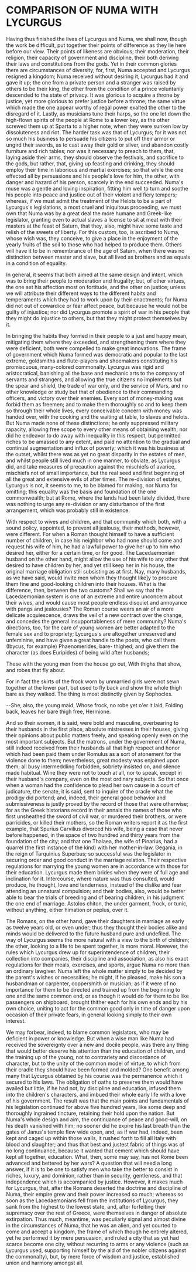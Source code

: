 # COMPARISON OF NUMA WITH LYCURGUS

Having thus finished the lives of Lycurgus and Numa, we shall now,
though the work be difficult, put together their points of difference as
they lie here before our view.  Their points of likeness are obvious;
their moderation, their religion, their capacity of government and
discipline, their both deriving their laws and constitutions from the
gods.  Yet in their common glories there are circumstances of diversity;
for, first, Numa accepted and Lycurgus resigned a kingdom; Numa received
without desiring it, Lycurgus had it and gave it up; the one from a
private person and a stranger was raised by others to be their king, the
other from the condition of a prince voluntarily descended to the state
of privacy.  It was glorious to acquire a throne by justice, yet more
glorious to prefer justice before a throne; the same virtue which made
the one appear worthy of regal power exalted the other to the disregard
of it.  Lastly, as musicians tune their harps, so the one let down the
high-flown spirits of the people at Rome to a lower key, as the other
screwed them up at Sparta to a higher note, when they were sunken low by
dissoluteness and riot.  The harder task was that of Lycurgus; for it
was not so much his business to persuade his citizens to put off their
armor or ungird their swords, as to cast away their gold or silver, and
abandon costly furniture and rich tables; nor was it necessary to preach
to them, that, laying aside their arms, they should observe the
festivals, and sacrifice to the gods, but rather, that, giving up
feasting and drinking, they should employ their time in laborious and
martial exercises; so that while the one effected all by persuasions and
his people's love for him, the other, with danger and hazard of his
person, scarcely in the end succeeded.  Numa's muse was a gentle and
loving inspiration, fitting him well to turn and soothe his people into
peace and justice out of their violent and fiery tempers; whereas, if we
must admit the treatment of the Helots to be a part of Lycurgus's
legislations, a most cruel and iniquitous proceeding, we must own that
Numa was by a great deal the more humane and Greek-like legislator,
granting even to actual slaves a license to sit at meat with their
masters at the feast of Saturn, that they, also, might have some taste
and relish of the sweets of liberty.  For this custom, too, is ascribed
to Numa, whose wish was, they conceive, to give a place in the enjoyment
of the yearly fruits of the soil to those who had helped to produce
them.  Others will have it to be in remembrance of the age of Saturn,
when there was no distinction between master and slave, but all lived as
brothers and as equals in a condition of equality.

In general, it seems that both aimed at the same design and intent,
which was to bring their people to moderation and frugality; but, of
other virtues, the one set his affection most on fortitude, and the
other on justice; unless we will attribute their different ways to the
different habits and temperaments which they had to work upon by their
enactments; for Numa did not out of cowardice or fear affect peace, but
because he would not be guilty of injustice; nor did Lycurgus promote a
spirit of war in his people that they might do injustice to others, but
that they might protect themselves by it.

In bringing the habits they formed in their people to a just and happy
mean, mitigating them where they exceeded, and strengthening them where
they were deficient, both were compelled to make great innovations.  The
frame of government which Numa formed was democratic and popular to the
last extreme, goldsmiths and flute-players and shoemakers constituting
his promiscuous, many-colored commonalty.  Lycurgus was rigid and
aristocratical, banishing all the base and mechanic arts to the company
of servants and strangers, and allowing the true citizens no implements
but the spear and shield, the trade of war only, and the service of
Mars, and no other knowledge or study but that of obedience to their
commanding officers, and victory over their enemies.  Every sort of
money-making was forbid them as freemen; and to make them thoroughly so
and to keep them so through their whole lives, every conceivable concern
with money was handed over, with the cooking and the waiting at table,
to slaves and helots.  But Numa made none of these distinctions; he only
suppressed military rapacity, allowing free scope to every other means
of obtaining wealth; nor did he endeavor to do away with inequality in
this respect, but permitted riches to be amassed to any extent, and paid
no attention to the gradual and continual augmentation and influx of
poverty; which it was his business at the outset, whilst there was as
yet no great disparity in the estates of men, and whilst people still
lived much in one manner, to obviate, as Lycurgus did, and take measures
of precaution against the mischiefs of avarice, mischiefs not of small
importance, but the real seed and first beginning of all the great and
extensive evils of after times.  The re-division of estates, Lycurgus is
not, it seems to me, to be blamed for making, nor Numa for omitting;
this equality was the basis and foundation of the one commonwealth; but
at Rome, where the lands had been lately divided, there was nothing to
urge any re-division or any disturbance of the first arrangement, which
was probably still in existence.

With respect to wives and children, and that community which both, with
a sound policy, appointed, to prevent all jealousy, their methods,
however, were different.  For when a Roman thought himself to have a
sufficient number of children, in case his neighbor who had none should
come and request his wife of him, he had a lawful power to give her up
to him who desired her, either for a certain time, or for good.  The
Lacedaemonian husband on the other hand, might allow the use of his wife
to any other that desired to have children by her, and yet still keep
her in his house, the original marriage obligation still subsisting as
at first.  Nay, many husbands, as we have said, would invite men whom
they thought like]y to procure them fine and good-looking children into
their houses.  What is the difference, then, between the two customs?
Shall we say that the Lacedaemonian system is one of an extreme and
entire unconcern about their wives, and would cause most people endless
disquiet and annoyance with pangs and jealousies?  The Roman course
wears an air of a more delicate acquiescence, draws the veil of a new
contract over the change, and concedes the general insupportableness of
mere community?  Numa's directions, too, for the care of young women are
better adapted to the female sex and to propriety; Lycurgus's are
altogether unreserved and unfeminine, and have given a great handle to
the poets, who call them (Ibycus, for example) Phaenomerides, bare-
thighed; and give them the character (as does Euripides) of being
wild after husbands;

These with the young men from the house go out,
With thighs that show, and robes that fly about.

For in fact the skirts of the frock worn by unmarried girls were not
sewn together at the lower part, but used to fly back and show the whole
thigh bare as they walked.  The thing is most distinctly given
by Sophocles.

--She, also, the young maid,
Whose frock, no robe yet o'er it laid,
Folding back, leaves her bare thigh free,
Hermione.

And so their women, it is said, were bold and masculine, overbearing to
their husbands in the first place, absolute mistresses in their houses,
giving their opinions about public matters freely, and speaking openly
even on the most important subjects.  But the matrons, under the
government of Numa, still indeed received from their husbands all that
high respect and honor which had been paid them under Romulus as a sort
of atonement for the violence done to them; nevertheless, great modesty
was enjoined upon them; all busy intermeddling forbidden, sobriety
insisted on, and silence made habitual.  Wine they were not to touch at
all, nor to speak, except in their husband's company, even on the most
ordinary subjects.  So that once when a woman had the confidence to
plead her own cause in a court of judicature, the senate, it is said,
sent to inquire of the oracle what the prodigy did portend; and, indeed,
their general good behavior and submissiveness is justly proved by the
record of those that were otherwise; for as the Greek historians record
in their annals the names of those who first unsheathed the sword of
civil war, or murdered their brothers, or were parricides, or killed
their mothers, so the Roman writers report it as the first example, that
Spurius Carvilius divorced his wife, being a case that never before
happened, in the space of two hundred and thirty years from the
foundation of the city; and that one Thalaea, the wife of Pinarius, had
a quarrel (the first instance of the kind) with her mother-in-law,
Gegania, in the reign of Tarquinius Superbus; so successful was the
legislator in securing order and good conduct in the marriage relation.
Their respective regulations for marrying the young women are in
accordance with those for their education.  Lycurgus made them brides
when they were of full age and inclination for it.  Intercourse, where
nature was thus consulted, would produce, he thought, love and
tenderness, instead of the dislike and fear attending an unnatural
compulsion; and their bodies, also, would be better able to bear the
trials of breeding and of bearing children, in his judgment
the one end of marriage.
 Astolos chiton, the under garment, frock, or tunic, without anything,
either himation or peplus, over it.

The Romans, on the other hand, gave their daughters in marriage as early
as twelve years old, or even under; thus they thought their bodies alike
and minds would be delivered to the future husband pure and undefiled.
The way of Lycurgus seems the more natural with a view to the birth of
children; the other, looking to a life to be spent together, is more
moral.  However, the rules which Lycurgus drew up for superintendence of
children, their collection into companies, their discipline and
association, as also his exact regulations for their meals, exercises,
and sports, argue Numa no more than an ordinary lawgiver.  Numa left the
whole matter simply to be decided by the parent's wishes or necessities;
he might, if he pleased, make his son a husbandman or carpenter,
coppersmith or musician; as if it were of no importance for them to be
directed and trained up from the beginning to one and the same common
end, or as though it would do for them to be like passengers on
shipboard, brought thither each for his own ends and by his own choice,
uniting to act for the common good only in time of danger upon occasion
of their private fears, in general looking simply to their own interest.

We may forbear, indeed, to blame common legislators, who may be
deficient in power or knowledge.  But when a wise man like Numa had
received the sovereignty over a new and docile people, was there any
thing that would better deserve his attention than the education of
children, and the training up of the young, not to contrariety and
discordance of character, but to the unity of the common model of
virtue, to which from their cradle they should have been formed and
molded?  One benefit among many that Lycurgus obtained by his course was
the permanence which it secured to his laws.  The obligation of oaths to
preserve them would have availed but little, if he had not, by
discipline and education, infused them into the children's characters,
and imbued their whole early life with a love of his government.  The
result was that the main points and fundamentals of his legislation
continued for above five hundred years, like some deep and thoroughly
ingrained tincture, retaining their hold upon the nation.  But Numa's
whole design and aim, the continuance of peace and good-will, on his
death vanished with him; no sooner did he expire his last breath than
the gates of Janus's temple flew wide open, and, as if war had, indeed,
been kept and caged up within those walls, it rushed forth to fill all
Italy with blood and slaughter; and thus that best and justest fabric of
things was of no long continuance, because it wanted that cement which
should have kept all together, education.  What, then, some may say, has
not Rome been advanced and bettered by her wars?  A question that will
need a long answer, if it is to be one to satisfy men who take the
better to consist in riches, luxury, and dominion, rather than in
security, gentleness, and that independence which is accompanied by
justice.  However, it makes much for Lycurgus, that, after the Romans
deserted the doctrine and discipline of Numa, their empire grew and
their power increased so much; whereas so soon as the Lacedaemonians
fell from the institutions of Lycurgus, they sank from the highest to
the lowest state, and, after forfeiting their supremacy over the rest of
Greece, were themselves in danger of absolute extirpation.  Thus much,
meantime, was peculiarly signal and almost divine in the circumstances
of Numa, that he was an alien, and yet courted to come and accept a
kingdom, the frame of which though he entirely altered, yet he performed
it by mere persuasion, and ruled a city that as yet had scarce become
one city, without recurring to arms or any violence (such as Lycurgus
used, supporting himself by the aid of the nobler citizens against the
commonalty), but, by mere force of wisdom and justice, established union
and harmony amongst all.



